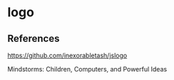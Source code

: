 # logo

## References

https://github.com/inexorabletash/jslogo

Mindstorms: Children, Computers, and Powerful Ideas
